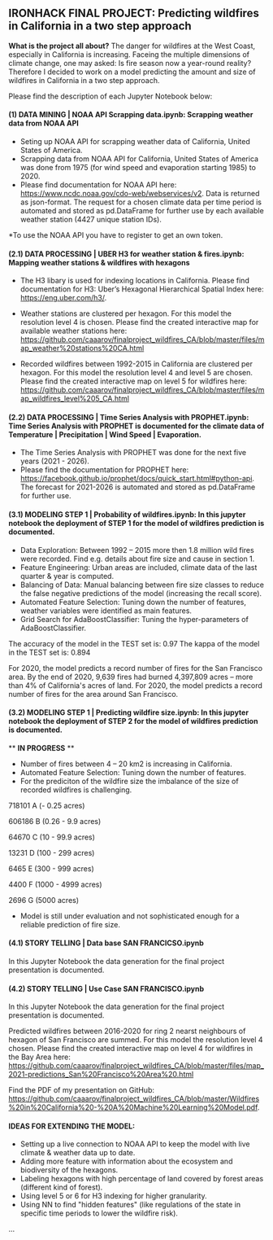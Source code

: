 ## IRONHACK FINAL PROJECT: Predicting wildfires in California in a two step approach

**What is the project all about?** The danger for wildfires at the West Coast, especially in California is increasing. Faceing the multiple dimensions of climate change, one may asked: Is fire season now a year-round reality? Therefore I decided to work on a model predicting the amount and size of wildfires in California in a two step approach. 

Please find the description of each Jupyter Notebook below:

#### (1) DATA MINING | NOAA API Scrapping data.ipynb: Scrapping weather data from NOAA API

- Seting up NOAA API for scrapping weather data of California, United States of America.
- Scrapping data from NOAA API for California, United States of America was done from 1975 (for wind speed and evaporation starting 1985) to 2020.
- Please find documentation for NOAA API here: https://www.ncdc.noaa.gov/cdo-web/webservices/v2. Data is returned as json-format. The request for a chosen climate data per time period is automated and stored as pd.DataFrame for further use by each available weather station (4427 unique station IDs).  

*To use the NOAA API you have to register to get an own token. 

#### (2.1) DATA PROCESSING | UBER H3 for weather station & fires.ipynb: Mapping weather stations & wildfires with hexagons 

- The H3 libary is used for indexing locations in California. Please find documentation for H3: Uber’s Hexagonal Hierarchical Spatial Index here: https://eng.uber.com/h3/. 

- Weather stations are clustered per hexagon. For this model the resolution level 4 is chosen. Please find the created interactive map for available weather stations here: https://github.com/caaarov/finalproject_wildfires_CA/blob/master/files/map_weather%20stations%20CA.html

- Recorded wildfires between 1992-2015 in California are clustered per hexagon. For this model the resolution level 4 and level 5 are chosen. Please find the created interactive map on level 5 for wildfires here: https://github.com/caaarov/finalproject_wildfires_CA/blob/master/files/map_wildfires_level%205_CA.html

#### (2.2) DATA PROCESSING | Time Series Analysis with PROPHET.ipynb: Time Series Analysis with PROPHET is documented for the climate data of Temperature | Precipitation | Wind Speed | Evaporation. 

- The Time Series Analysis with PROPHET was done for the next five years (2021 - 2026).
- Please find the documentation for PROPHET here: https://facebook.github.io/prophet/docs/quick_start.html#python-api. The forecast for 2021-2026 is automated and stored as pd.DataFrame for further use. 

#### (3.1) MODELING STEP 1 | Probability of wildfires.ipynb: In this jupyter notebook the deployment of STEP 1 for the model of wildfires prediction is documented.

- Data Exploration: Between 1992 – 2015 more then 1.8 million wild fires were recorded. Find e.g. details about fire size and cause in section 1. 
- Feature Engineering: Urban areas are included, climate data of the last quarter & year is computed.
- Balancing of Data: Manual balancing between fire size classes to reduce the false negative predictions of the model (increasing the recall score).
- Automated Feature Selection: Tuning down the number of features, weather variables were identified as main features.
- Grid Search for AdaBoostClassifier: Tuning the hyper-parameters of AdaBoostClassifier.

The accuracy of the model in the TEST set is:  0.97
The kappa of the model in the TEST set is:  0.894

For 2020, the model predicts a record number of fires for the San Francisco area. By the end of 2020, 9,639 fires had burned 4,397,809 acres – more than 4% of California's acres of land. For 2020, the model predicts a record number of fires for the area around San Francisco.

#### (3.2) MODELING STEP 1 | Predicting wildfire size.ipynb: In this jupyter notebook the deployment of STEP 2 for the model of wildfires prediction is documented. 

** **IN PROGRESS** **

- Number of fires between 4 – 20 km2 is increasing in California. 
- Automated Feature Selection: Tuning down the number of features.
- For the prediciton of the wildfire size the imbalance of the size of recorded wildfires is challenging. 

718101 A (- 0.25 acres)

606186 B (0.26 - 9.9 acres) 

64670  C (10 - 99.9 acres)   

13231  D (100 - 299 acres)   

6465   E (300 - 999 acres)  

4400   F (1000 - 4999 acres)

2696   G (5000 acres)


- Model is still under evaluation and not sophisticated enough for a reliable prediction of fire size.

#### (4.1) STORY TELLING | Data base SAN FRANCICSO.ipynb 

In this Jupyter Notebook the data generation for the final project presentation is documented.

#### (4.2) STORY TELLING | Use Case SAN FRANCISCO.ipynb

In this Jupyter Notebook the data generation for the final project presentation is documented. 

Predicted wildfires between 2016-2020 for ring 2 nearst neighbours of hexagon of San Francisco are summed. For this model the resolution level 4 chosen. Please find the created interactive map on level 4 for wildfires in the Bay Area here: https://github.com/caaarov/finalproject_wildfires_CA/blob/master/files/map_2021-predictions_San%20Francisco%20Area%20.html

Find the PDF of my presentation on GitHub: https://github.com/caaarov/finalproject_wildfires_CA/blob/master/Wildfires%20in%20California%20-%20A%20Machine%20Learning%20Model.pdf.

####  IDEAS FOR EXTENDING THE MODEL:
- Setting up a live connection to NOAA API to keep the model with live climate & weather data up to date.
- Adding more feature with information about the ecosystem and biodiversity of the hexagons. 
- Labeling hexagons with high percentage of land covered by forest areas (different kind of forest).
- Using level 5 or 6 for H3 indexing for higher granularity.
- Using NN to find "hidden features" (like regulations of the state in specific time periods to lower the wildfire risk).

...
